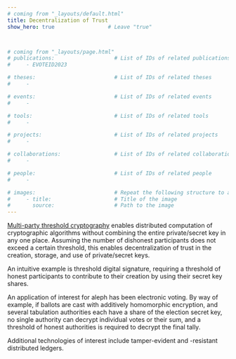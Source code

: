 ```yaml
---
# coming from "_layouts/default.html"
title: Decentralization of Trust
show_hero: true                 # Leave "true"



# coming from "_layouts/page.html"
# publications:                   # List of IDs of related publications
#     - EVOTEID2023

# theses:                         # List of IDs of related theses
#     - 

# events:                         # List of IDs of related events
#     - 

# tools:                          # List of IDs of related tools
#     - 

# projects:                       # List of IDs of related projects
#     - 

# collaborations:                 # List of IDs of related collaborations
#     - 

# people:                         # List of IDs of related people
#     - 

# images:                         # Repeat the following structure to add more images
#     - title:                    # Title of the image
#       source:                   # Path to the image
---
```


[Multi-party threshold cryptography](https://csrc.nist.gov/Projects/threshold-cryptography) enables distributed computation of cryptographic algorithms without combining the entire private/secret key in any one place. Assuming the number of dishonest participants does not exceed a certain threshold, this enables decentralization of trust in the creation, storage, and use of private/secret keys.

An intuitive example is threshold digital signature, requiring a threshold of honest participants to contribute to their creation by using their secret key shares.

An application of interest for aleph has been electronic voting. By way of example, if ballots are cast with additively homomorphic encryption, and several tabulation authorities each have a share of the election secret key, no single authority can decrypt individual votes or their sum, and a threshold of honest authorities is required to decrypt the final tally.

Additional technologies of interest include tamper-evident and -resistant distributed ledgers.
